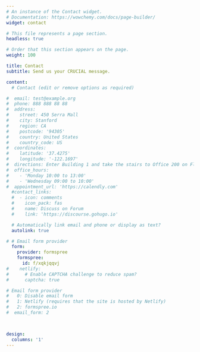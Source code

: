 ```yaml
---
# An instance of the Contact widget.
# Documentation: https://wowchemy.com/docs/page-builder/
widget: contact

# This file represents a page section.
headless: true

# Order that this section appears on the page.
weight: 100

title: Contact
subtitle: Send us your CRUCIAL message.

content:
  # Contact (edit or remove options as required)

#  email: test@example.org
#  phone: 888 888 88 88
#  address:
#    street: 450 Serra Mall
#    city: Stanford
#    region: CA
#    postcode: '94305'
#    country: United States
#    country_code: US
#  coordinates:
#    latitude: '37.4275'
#    longitude: '-122.1697'
#  directions: Enter Building 1 and take the stairs to Office 200 on Floor 2
#  office_hours:
#    - 'Monday 10:00 to 13:00'
#    - 'Wednesday 09:00 to 10:00'
#  appointment_url: 'https://calendly.com'
  #contact_links:
  #  - icon: comments
  #    icon_pack: fas
  #    name: Discuss on Forum
  #    link: 'https://discourse.gohugo.io'

  # Automatically link email and phone or display as text?
  autolink: true

# # Email form provider
  form:
    provider: formspree
    formspree: 
      id: f/xqkjqqvj
#    netlify:
#      # Enable CAPTCHA challenge to reduce spam?
#      captcha: true

# Email form provider
#   0: Disable email form
#   1: Netlify (requires that the site is hosted by Netlify)
#   2: formspree.io
#  email_form: 2 
 


design:
  columns: '1'
---
```






